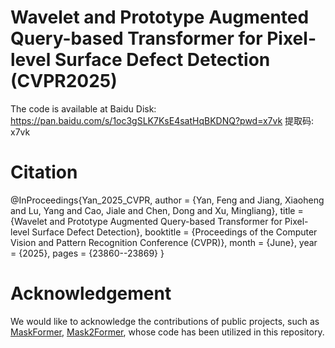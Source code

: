 # Wavelet and Prototype Augmented Query-based Transformer for Pixel-level Surface Defect Detection (CVPR2025)
The code is available at Baidu Disk: https://pan.baidu.com/s/1oc3gSLK7KsE4satHqBKDNQ?pwd=x7vk 提取码: x7vk 

# Citation
@InProceedings{Yan_2025_CVPR,
  author    = {Yan, Feng and Jiang, Xiaoheng and Lu, Yang and Cao, Jiale and Chen, Dong and Xu, Mingliang},
  title     = {Wavelet and Prototype Augmented Query-based Transformer for Pixel-level Surface Defect Detection},
  booktitle = {Proceedings of the Computer Vision and Pattern Recognition Conference (CVPR)},
  month     = {June},
  year      = {2025},
  pages     = {23860--23869}
}

# Acknowledgement
We would like to acknowledge the contributions of public projects, such as [MaskFormer](https://github.com/facebookresearch/MaskFormer), [Mask2Former](https://github.com/facebookresearch/Mask2Former), whose code has been utilized in this repository.
